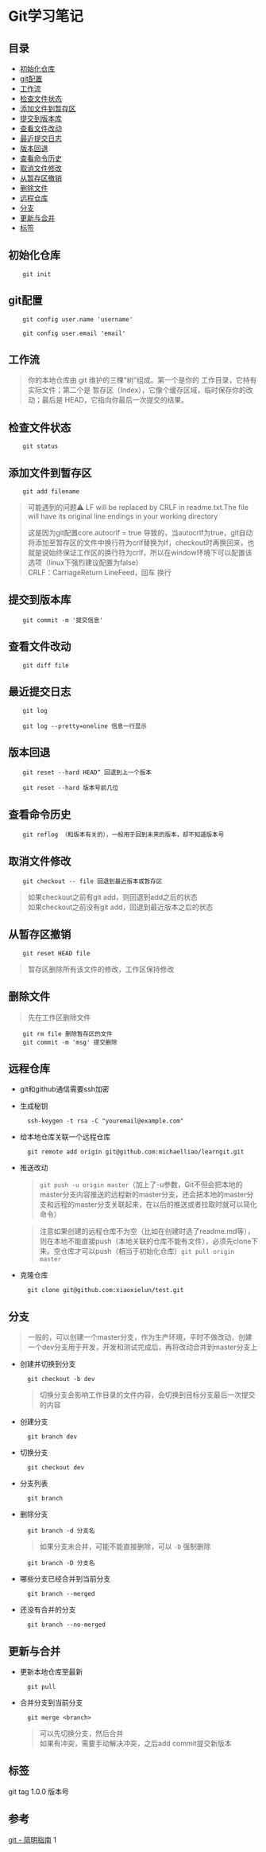 Git学习笔记
===
目录
---
* [初始化仓库](#初始化仓库)  
* [git配置](#git配置)  
* [工作流](#工作流)
* [检查文件状态](#检查文件状态)  
* [添加文件到暂存区](#添加文件到暂存区)  
* [提交到版本库](#提交到版本库)  
* [查看文件改动](#查看文件改动)  
* [最近提交日志](#最近提交日志)  
* [版本回退](#版本回退)  
* [查看命令历史](#查看命令历史)  
* [取消文件修改](#取消文件修改)  
* [从暂存区撤销](#从暂存区撤销)  
* [删除文件](#删除文件)  
* [远程仓库](#远程仓库)  
* [分支](#分支)  
* [更新与合并](#更新与合并)  
* [标签](#标签)  

初始化仓库
---
        git init
git配置
---
        git config user.name 'username'
        
        git config user.email 'email'
工作流
---
>你的本地仓库由 git 维护的三棵“树”组成。第一个是你的 工作目录，它持有实际文件；第二个是 暂存区（Index），它像个缓存区域，临时保存你的改动；最后是 HEAD，它指向你最后一次提交的结果。

检查文件状态
---
        git status
添加文件到暂存区
---
        git add filename
>可能遇到的问题:warning: LF will be replaced by CRLF in readme.txt.The file will have its original line endings in your working directory
>
>这是因为git配置core.autocrlf = true 导致的，当autocrlf为true，git自动将添加至暂存区的文件中换行符为crlf替换为lf，checkout时再换回来，也就是说始终保证工作区的换行符为crlf，所以在window环境下可以配置该选项（linux下强烈建议配置为false）  
>CRLF：CarriageReturn LineFeed，回车 换行

提交到版本库
---
        git commit -m '提交信息'
查看文件改动
---
        git diff file
最近提交日志
---
        git log

        git log --pretty=oneline 信息一行显示
版本回退
---
        git reset --hard HEAD^ 回退到上一个版本

        git reset --hard 版本号前几位
查看命令历史
---
        git reflog （和版本有关的），一般用于回到未来的版本，却不知道版本号
取消文件修改
---
        git checkout -- file 回退到最近版本或暂存区  
>如果checkout之前有git add，则回退到add之后的状态  
>如果checkout之前没有git add，回退到最近版本之后的状态

从暂存区撤销
---
        git reset HEAD file
>暂存区删除所有该文件的修改，工作区保持修改

删除文件
---
>先在工作区删除文件

        git rm file 删除暂存区的文件
        git commit -m 'msg' 提交删除
远程仓库
---
* git和github通信需要ssh加密
* 生成秘钥
        
        ssh-keygen -t rsa -C "youremail@example.com"
* 给本地仓库关联一个远程仓库
        
        git remote add origin git@github.com:michaelliao/learngit.git
* 推送改动
    >`git push -u origin master`（加上了-u参数，Git不但会把本地的master分支内容推送的远程新的master分支，还会把本地的master分支和远程的master分支关联起来，在以后的推送或者拉取时就可以简化命令）
    
    >注意如果创建的远程仓库不为空（比如在创建时选了readme.md等），则在本地不能直接push（本地关联的仓库不能有文件），必须先clone下来。空仓库才可以push（相当于初始化仓库）`git pull origin master `    
* 克隆仓库
        
        git clone git@github.com:xiaoxielun/test.git

分支
---
>一般的，可以创建一个master分支，作为生产环境，平时不做改动，创建一个dev分支用于开发，开发和测试完成后，再将改动合并到master分支上

* 创建并切换到分支
        
        git checkout -b dev
        
    >切换分支会影响工作目录的文件内容，会切换到目标分支最后一次提交的内容

* 创建分支
        
        git branch dev
* 切换分支
        
        git checkout dev
* 分支列表
        
        git branch
* 删除分支
        
        git branch -d 分支名
    >如果分支未合并，可能不能直接删除，可以 `-D` 强制删除
        
        git branch -D 分支名
* 哪些分支已经合并到当前分支
        
        git branch --merged

* 还没有合并的分支

        git branch --no-merged
更新与合并
---
* 更新本地仓库至最新
        
        git pull
* 合并分支到当前分支
        
        git merge <branch>
        
    >可以先切换分支，然后合并  
    >如果有冲突，需要手动解决冲突，之后add commit提交新版本
        
标签
---
git tag 1.0.0 版本号

参考
---
[git - 简明指南](http://rogerdudler.github.io/git-guide/index.zh.html)
1